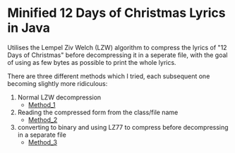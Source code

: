 # Minified 12 Days of Christmas Lyrics in Java

Utilises the Lempel Ziv Welch (LZW) algorithm to compress the lyrics of "12 Days of Christmas" before decompressing it in a seperate file, with the goal of using as few bytes as possible to print the whole lyrics.

There are three different methods which I tried, each subsequent one becoming slightly more ridiculous:

1. Normal LZW decompression
   - [Method_1](#)
2. Reading the compressed form from the class/file name
   - [Method_2](#)
3. converting to binary and using LZ77 to compress before decompressing in a separate file
   - [Method_3](#)
